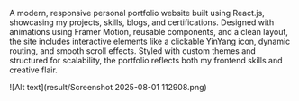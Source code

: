 A modern, responsive personal portfolio website built using React.js, showcasing my projects, skills, blogs, and certifications. Designed with animations using Framer Motion, reusable components, and a clean layout, the site includes interactive elements like a clickable YinYang icon, dynamic routing, and smooth scroll effects. Styled with custom themes and structured for scalability, the portfolio reflects both my frontend skills and creative flair.



![Alt text](result/Screenshot 2025-08-01 112908.png)

